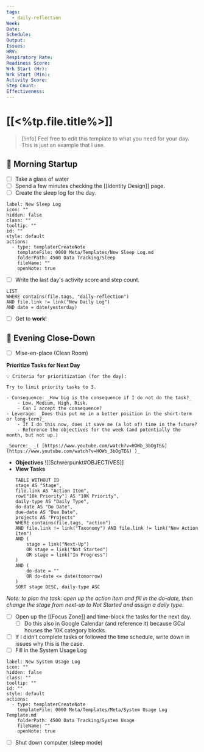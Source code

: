 ```yaml
---
tags:
  - daily-reflection
Week: 
Date: 
Schedule: 
Output: 
Issues: 
HRV: 
Respiratory Rate: 
Readiness Score: 
Wrk Start (Hr): 
Wrk Start (Min): 
Activity Score: 
Step Count: 
Effectiveness:
---
```

# [[<%tp.file.title%>]]
> [!info]
> Feel free to edit this template to what you need for your day. This is just an example that I use.

## 🌅 Morning Startup
- [ ] Take a glass of water
- [ ] Spend a few minutes checking the [[Identity Design]] page.
- [ ] Create the sleep log for the day.
```meta-bind-button
label: New Sleep Log
icon: ""
hidden: false
class: ""
tooltip: ""
id: ""
style: default
actions:
  - type: templaterCreateNote
    templateFile: 0000 Meta/Templates/New Sleep Log.md
    folderPath: 4500 Data Tracking/Sleep
    fileName: ""
    openNote: true

```
- [ ] Write the last day's activity score and step count.
```dataview
LIST
WHERE contains(file.tags, "daily-reflection")
AND file.link != link("New Daily Log")
AND date = date(yesterday)
```
- [ ] Get to **work**!

## 🌆 Evening Close-Down
- [ ] Mise-en-place (Clean Room)

**Prioritize Tasks for Next Day**
```ad-info
💡 Criteria for prioritization (for the day):

Try to limit priority tasks to 3.

- Consequence: _How big is the consequence if I do not do the task?_
    - Low, Medium, High, Risk.
    - Can I accept the consequence?
- Leverage: _Does this put me in a better position in the short-term or long-term?_
    - If I do this now, does it save me (a lot of) time in the future?
    - Reference the objectives for the week (and potentially the month, but not up.)

_Source:_ _( [https://www.youtube.com/watch?v=HOWb_3bOgTE&](https://www.youtube.com/watch?v=HOWb_3bOgTE&) )_
```

- **Objectives**
	 ![[Schwerpunkt#OBJECTIVES]]
- **View Tasks**
	```dataview
	TABLE WITHOUT ID
	stage AS "Stage",
	file.link AS "Action Item",
	row["10k Priority"] AS "10K Priority",
	daily-type AS "Daily Type",
	do-date AS "Do Date",
	due-date AS "Due Date",
	projects AS "Projects"
	WHERE contains(file.tags, "action")
	AND file.link != link("Taxonomy") AND file.link != link("New Action Item")
	AND (
		stage = link("Next-Up") 
		OR stage = link("Not Started")
		OR stage = link("In Progress")
	)
	AND (
		do-date = ""
		OR do-date <= date(tomorrow)
	)
	SORT stage DESC, daily-type ASC
	```

*Note: to plan the task: open up the action item and fill in the do-date, then change the stage from next-up to Not Started and assign a daily type.*

- [ ] Open up the [[Focus Zone]] and time-block the tasks for the next day. 
	- [ ] Do this also in Google Calendar (and reference it) because GCal houses the 10K category blocks.
- [ ] If I didn’t complete tasks or followed the time schedule, write down in issues why this is the case.
- [ ] Fill in the System Usage Log
```meta-bind-button
label: New System Usage Log
icon: ""
hidden: false
class: ""
tooltip: ""
id: ""
style: default
actions:
  - type: templaterCreateNote
    templateFile: 0000 Meta/Templates/Meta/System Usage Log Template.md
    folderPath: 4500 Data Tracking/System Usage
    fileName: ""
    openNote: true

```
- [ ] Shut down computer (sleep mode)
